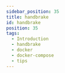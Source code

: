 ```yaml
---
sidebar_position: 35
title: handbrake
id: handbrake
position: 35
tags:
  - Introduction
  - handbrake
  - docker
  - docker-compose
  - tips
---
```

